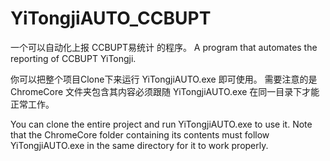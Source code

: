 # YiTongjiAUTO_CCBUPT
一个可以自动化上报 CCBUPT易统计 的程序。
 A program that automates the reporting of CCBUPT YiTongji.

你可以把整个项目Clone下来运行 YiTongjiAUTO.exe 即可使用。
需要注意的是 ChromeCore 文件夹包含其内容必须跟随 YiTongjiAUTO.exe 在同一目录下才能正常工作。

You can clone the entire project and run YiTongjiAUTO.exe to use it.
Note that the ChromeCore folder containing its contents must follow YiTongjiAUTO.exe in the same directory for it to work properly.